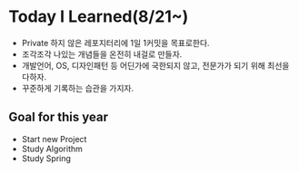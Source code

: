 # Today I Learned(8/21~)

- Private 하지 않은 레포지터리에 1일 1커밋을 목표로한다.
- 조각조각 나있는 개념들을 온전히 내걸로 만들자.
- 개발언어, OS, 디자인패턴 등 어딘가에 국한되지 않고, 전문가가 되기 위해 최선을 다하자.
- 꾸준하게 기록하는 습관을 가지자.


## Goal for this year

- Start new Project
- Study Algorithm
- Study Spring